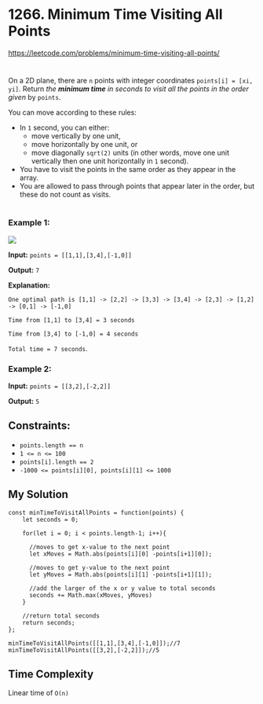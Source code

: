 # 1266. Minimum Time Visiting All Points
https://leetcode.com/problems/minimum-time-visiting-all-points/
#
On a 2D plane, there are `n` points with integer coordinates `points[i] = [xi, yi]`. Return <i>the <b>minimum time</b> in seconds to visit all the points in the order given</i> by `points`.

You can move according to these rules:
- In `1` second, you can either:
  - move vertically by one unit,
  - move horizontally by one unit, or
  - move diagonally `sqrt(2)` units (in other words, move one unit vertically then one unit horizontally in `1` second).
- You have to visit the points in the same order as they appear in the array.
- You are allowed to pass through points that appear later in the order, but these do not count as visits.
#
### Example 1:
![](https://assets.leetcode.com/uploads/2019/11/14/1626_example_1.PNG)

<b>Input:</b> `points = [[1,1],[3,4],[-1,0]]`

<b>Output:</b> `7`

<b>Explanation:</b> 

`One optimal path is [1,1] -> [2,2] -> [3,3] -> [3,4] -> [2,3] -> [1,2] -> [0,1] -> [-1,0]`

`Time from [1,1] to [3,4] = 3 seconds`

`Time from [3,4] to [-1,0] = 4 seconds`

`Total time = 7 seconds`.
### Example 2:
<b>Input:</b>  `points = [[3,2],[-2,2]]`

<b>Output:</b> `5`


## Constraints:
- `points.length == n`
- `1 <= n <= 100`
- `points[i].length == 2`
- `-1000 <= points[i][0], points[i][1] <= 1000`

## My Solution
````
const minTimeToVisitAllPoints = function(points) {
    let seconds = 0;
    
    for(let i = 0; i < points.length-1; i++){
    
      //moves to get x-value to the next point
      let xMoves = Math.abs(points[i][0] -points[i+1][0]);
      
      //moves to get y-value to the next point
      let yMoves = Math.abs(points[i][1] -points[i+1][1]);
      
      //add the larger of the x or y value to total seconds
      seconds += Math.max(xMoves, yMoves)
    }
    
    //return total seconds
    return seconds;
};

minTimeToVisitAllPoints([[1,1],[3,4],[-1,0]]);//7
minTimeToVisitAllPoints([[3,2],[-2,2]]);//5
````

## Time Complexity
Linear time of `O(n)`
